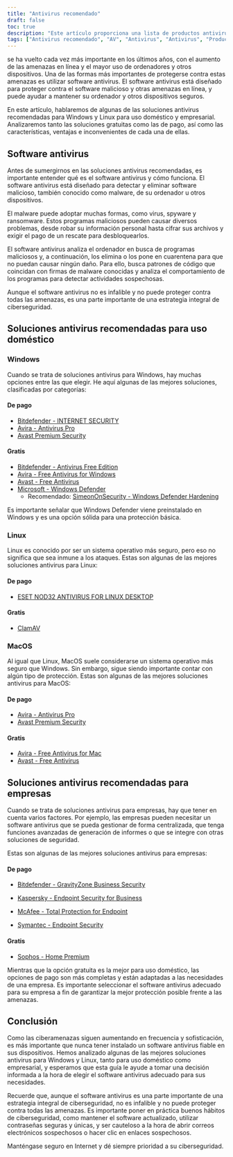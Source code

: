 ```yaml
---
title: "Antivirus recomendado"
draft: false
toc: true
description: "Este artículo proporciona una lista de productos antivirus recomendados para uso doméstico y empresarial, según la clasificación de SimeonOnSecurity. Las clasificaciones se basan en la opinión de profesionales y en pruebas con muestras maliciosas, y sólo cubren las capacidades antivirus, la detección, la experiencia del usuario y el rendimiento. Los usuarios de Windows pueden elegir entre opciones de pago y gratuitas, mientras que los de Linux y MacOS tienen opciones limitadas, con opciones de pago sólo disponibles para Linux. Tenga en cuenta que los antivirus no son necesarios en Linux o MacOS y que no se recomienda utilizar ninguna VPN o gestor de contraseñas proporcionado con el paquete antivirus. El artículo también ofrece recomendaciones sobre proveedores de VPN. Actualmente se está trabajando en las recomendaciones para uso empresarial."
tags: ["Antivirus recomendado", "AV", "Antivirus", "Antivirus", "Productos antivirus recomendados por SimeonOnSecurity", "VirusTotal", "Capacidades audiovisuales", "detección", "experiencia del usuario", "rendimiento", "Linux", "MacOS", "VPN", "gestor de contraseñas", "VPNS", "Uso doméstico", "Windows", "Pagado", "Bitdefender - SEGURIDAD EN INTERNET", "Avira - Antivirus Pro", "Avast Premium Seguridad", "Gratis", "Bitdefender - Antivirus Edición Gratuita", "Avira - Antivirus gratuito para Windows", "Avast - Antivirus gratuito", "Microsoft - Windows Defender", "Endurecimiento de Windows Defender", "Linux", "ESET NOD32 ANTIVIRUS PARA LINUX DESKTOP", "ClamAV", "MacOS", "Uso comercial"]
---
```

 se ha vuelto cada vez más importante en los últimos años, con el aumento de las amenazas en línea y el mayor uso de ordenadores y otros dispositivos. Una de las formas más importantes de protegerse contra estas amenazas es utilizar software antivirus. El software antivirus está diseñado para proteger contra el software malicioso y otras amenazas en línea, y puede ayudar a mantener su ordenador y otros dispositivos seguros.

En este artículo, hablaremos de algunas de las soluciones antivirus recomendadas para Windows y Linux para uso doméstico y empresarial. Analizaremos tanto las soluciones gratuitas como las de pago, así como las características, ventajas e inconvenientes de cada una de ellas.

## Software antivirus

Antes de sumergirnos en las soluciones antivirus recomendadas, es importante entender qué es el software antivirus y cómo funciona. El software antivirus está diseñado para detectar y eliminar software malicioso, también conocido como malware, de su ordenador u otros dispositivos.

El malware puede adoptar muchas formas, como virus, spyware y ransomware. Estos programas maliciosos pueden causar diversos problemas, desde robar su información personal hasta cifrar sus archivos y exigir el pago de un rescate para desbloquearlos.

El software antivirus analiza el ordenador en busca de programas maliciosos y, a continuación, los elimina o los pone en cuarentena para que no puedan causar ningún daño. Para ello, busca patrones de código que coincidan con firmas de malware conocidas y analiza el comportamiento de los programas para detectar actividades sospechosas.

Aunque el software antivirus no es infalible y no puede proteger contra todas las amenazas, es una parte importante de una estrategia integral de ciberseguridad.

## Soluciones antivirus recomendadas para uso doméstico

### Windows

Cuando se trata de soluciones antivirus para Windows, hay muchas opciones entre las que elegir. He aquí algunas de las mejores soluciones, clasificadas por categorías:

#### De pago

- [Bitdefender - INTERNET SECURITY](https://amzn.to/3nfig7d)
- [Avira - Antivirus Pro](https://www.avira.com/en/antivirus-pro)
- [Avast Premium Security](https://amzn.to/2MA7jR2)

#### Gratis

- [Bitdefender - Antivirus Free Edition](https://www.bitdefender.com/solutions/free.html)
- [Avira - Free Antivirus for Windows](https://www.avira.com/en/free-antivirus-windows)
- [Avast - Free Antivirus](https://www.avast.com/en-us/index)
- [Microsoft - Windows Defender](https://www.microsoft.com/en-us/windows/comprehensive-security)
  - Recomendado: [SimeonOnSecurity - Windows Defender Hardening](https://github.com/simeononsecurity/Windows-Defender-Hardening)


Es importante señalar que Windows Defender viene preinstalado en Windows y es una opción sólida para una protección básica.

### Linux

Linux es conocido por ser un sistema operativo más seguro, pero eso no significa que sea inmune a los ataques. Estas son algunas de las mejores soluciones antivirus para Linux:

#### De pago

- [ESET NOD32 ANTIVIRUS FOR LINUX DESKTOP](https://www.eset.com/int/home/antivirus-linux)

#### Gratis

- [ClamAV](https://www.clamav.net/)

### MacOS

Al igual que Linux, MacOS suele considerarse un sistema operativo más seguro que Windows. Sin embargo, sigue siendo importante contar con algún tipo de protección. Estas son algunas de las mejores soluciones antivirus para MacOS:

#### De pago

- [Avira - Antivirus Pro](https://www.avira.com/en/antivirus-pro)
- [Avast Premium Security](https://amzn.to/2MA7jR2)

#### Gratis

- [Avira - Free Antivirus for Mac](https://www.avira.com/en/free-antivirus-mac)
- [Avast - Free Antivirus](https://www.avast.com/en-us/index)

## Soluciones antivirus recomendadas para empresas

Cuando se trata de soluciones antivirus para empresas, hay que tener en cuenta varios factores. Por ejemplo, las empresas pueden necesitar un software antivirus que se pueda gestionar de forma centralizada, que tenga funciones avanzadas de generación de informes o que se integre con otras soluciones de seguridad.

Estas son algunas de las mejores soluciones antivirus para empresas:

#### De pago

- [Bitdefender - GravityZone Business Security](https://www.bitdefender.com/business/)

- [Kaspersky - Endpoint Security for Business](https://www.kaspersky.com/small-to-medium-business-security/endpoint-security)

- [McAfee - Total Protection for Endpoint](https://www.mcafee.com/enterprise/en-us/products/total-protection-for-endpoint.html)

- [Symantec - Endpoint Security](https://www.symantec.com/products/endpoint-security)

#### Gratis

- [Sophos - Home Premium](https://home.sophos.com/)

Mientras que la opción gratuita es la mejor para uso doméstico, las opciones de pago son más completas y están adaptadas a las necesidades de una empresa. Es importante seleccionar el software antivirus adecuado para su empresa a fin de garantizar la mejor protección posible frente a las amenazas.

## Conclusión

Como las ciberamenazas siguen aumentando en frecuencia y sofisticación, es más importante que nunca tener instalado un software antivirus fiable en sus dispositivos. Hemos analizado algunas de las mejores soluciones antivirus para Windows y Linux, tanto para uso doméstico como empresarial, y esperamos que esta guía le ayude a tomar una decisión informada a la hora de elegir el software antivirus adecuado para sus necesidades.

Recuerde que, aunque el software antivirus es una parte importante de una estrategia integral de ciberseguridad, no es infalible y no puede proteger contra todas las amenazas. Es importante poner en práctica buenos hábitos de ciberseguridad, como mantener el software actualizado, utilizar contraseñas seguras y únicas, y ser cauteloso a la hora de abrir correos electrónicos sospechosos o hacer clic en enlaces sospechosos.

Manténgase seguro en Internet y dé siempre prioridad a su ciberseguridad.

